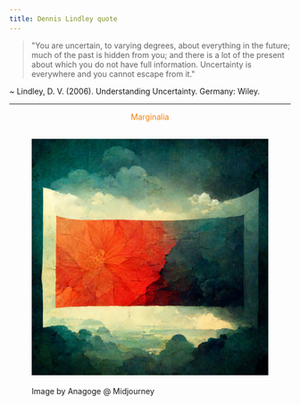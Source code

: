 ```yaml
---
title: Dennis Lindley quote
---
```

>"You are uncertain, to varying degrees, about everything in the future; much of the past is hidden from you; and there is a lot of the present about which you do not have full information. Uncertainty is everywhere and you cannot escape from it."

~ Lindley, D. V. (2006). Understanding Uncertainty. Germany: Wiley.

<hr>
<p style="text-align: center; color: #f2800d">Marginalia</p>
<figure>  
  <img src="/assets/escape_from_uncertainty_midjourney.jpg"/>  
  <figcaption>Image by Anagoge @ Midjourney</figcaption>  
</figure>
